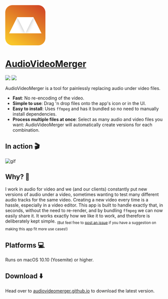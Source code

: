 <img src="assets/logo.png" title="AudioVideoMerger" alt="AudioVideoMerger logo" width="128">

# [AudioVideoMerger](https://audiovideomerger.github.io)

[![](https://github.com/kapoko/audio-video-merger/workflows/Build/badge.svg?branch=main)](https://github.com/kapoko/audio-video-merger/actions)
[![](https://github.com/kapoko/audio-video-merger/workflows/Release/badge.svg?branch=main)](https://github.com/kapoko/audio-video-merger/actions)

AudioVideoMerger is a tool for painlessly replacing audio under video files.

- **Fast**: No re-encoding of the video.
- **Simple to use**: Drag 'n drop files onto the app's icon or in the UI.
- **Easy to install**: Uses `ffmpeg` and has it bundled so no need to manually install dependencies.
- **Process multiple files at once**: Select as many audio and video files you want: AudioVideoMerger will automatically create versions for each combination.

## In action 🎬

![gif](https://i.imgur.com/CUIK93h.gif)

## Why? 🤨

I work in audio for video and we (and our clients) constantly put new versions of audio under a video, sometimes wanting to test many different audio tracks for the same video. Creating a new video every time is a hassle, especially in a video editor. This app is built to handle exactly that, in seconds, without the need to re-render, and by bundling `ffmpeg` we can now easily share it. It works exactly how we like it to work, and therefore is deliberately kept simple. <sub>(But feel free to [post an issue](https://github.com/kapoko/audio-video-merger/issues) if you have a suggestion on making this app fit more use cases!)</sub>

## Platforms 💻

Runs on macOS 10.10 (Yosemite) or higher.

## Download ⬇️

Head over to [audiovideomerger.github.io](https://audiovideomerger.github.io) to download the latest version.
